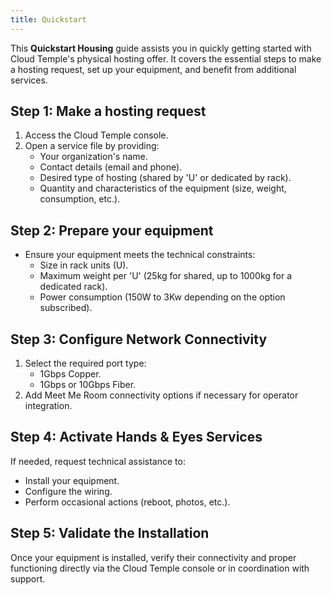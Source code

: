 ```yaml
---
title: Quickstart
---
```


This **Quickstart Housing** guide assists you in quickly getting started with Cloud Temple's physical hosting offer. It covers the essential steps to make a hosting request, set up your equipment, and benefit from additional services.

## Step 1: Make a hosting request

1. Access the Cloud Temple console.
2. Open a service file by providing:
   - Your organization's name.
   - Contact details (email and phone).
   - Desired type of hosting (shared by 'U' or dedicated by rack).
   - Quantity and characteristics of the equipment (size, weight, consumption, etc.).

## Step 2: Prepare your equipment

- Ensure your equipment meets the technical constraints:
  - Size in rack units (U).
  - Maximum weight per 'U' (25kg for shared, up to 1000kg for a dedicated rack).
  - Power consumption (150W to 3Kw depending on the option subscribed).
## Step 3: Configure Network Connectivity

1. Select the required port type:
   - 1Gbps Copper.
   - 1Gbps or 10Gbps Fiber.
2. Add Meet Me Room connectivity options if necessary for operator integration.

## Step 4: Activate Hands & Eyes Services

If needed, request technical assistance to:
- Install your equipment.
- Configure the wiring.
- Perform occasional actions (reboot, photos, etc.).

## Step 5: Validate the Installation

Once your equipment is installed, verify their connectivity and proper functioning directly via the Cloud Temple console or in coordination with support.